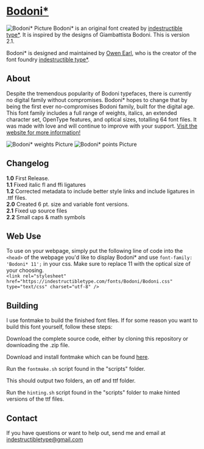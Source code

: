 [Bodoni*](http://indestructibletype.com/Bodoni.html)
========
![Bodoni* Picture](https://indestructibletype.com/assets/BodoniAbout.svg)
Bodoni* is an original font created by [indestructible type*](https://indestructibletype.com/Home.html). It is inspired by
the designs of Giambattista Bodoni. This is version 2.1.

Bodoni* is designed and maintained by [Owen Earl](https://ewonrael.github.io/), who is the creator of the font foundry [indestructible type*](http://indestructible-type.github.io).

About
-----
Despite the tremendous popularity of Bodoni typefaces, there is currently no digital family without compromises.
Bodoni* hopes to change that by being the first ever no-compromises Bodoni family, built for the digital age.
This font family includes a full range of weights, italics, an extended character set, OpenType features, and optical sizes,
totalling 64 font files. It was made with love and will continue to improve with your support.
[Visit the website for more information!](http://indestructibletype.com/Bodoni)

![Bodoni* weights Picture](https://indestructibletype.com/Bodoni/weight.svg)
![Bodoni* points Picture](https://indestructibletype.com/Bodoni/points.svg)

Changelog
---------
<b>1.0</b>
First Release.<br>
<b>1.1</b>
Fixed italic fl and ffi ligatures<br>
<b>1.2</b>
Corrected metadata to include better style links and include ligatures in .ttf files.<br>
<b>2.0</b>
Created 6 pt. size and variable font versions.<br>
<b>2.1</b>
Fixed up source files<br>
<b>2.2</b>
Small caps & math symbols<br>

Web Use
-------
To use on your webpage, simply put the following line of code into the `<head>` of the webpage you'd like to display Bodoni* and use `font-family: 'Bodoni* 11';` in your css. Make sure to replace 11 with the optical size of your choosing.<br>
`<link rel="stylesheet" href="https://indestructibletype.com/fonts/Bodoni/Bodoni.css" type="text/css" charset="utf-8" />`

Building
--------
I use fontmake to build the finished font files. If for some reason you want to build this font yourself, follow these steps:

Download the complete source code, either by cloning this repository or downloading the .zip file.

Download and install fontmake which can be found [here](https://github.com/googlei18n/fontmake).

Run the `fontmake.sh` script found in the "scripts" folder.

This should output two folders, an otf and ttf folder.

Run the `hinting.sh` script found in the "scripts" folder to make hinted versions of the ttf files.

Contact
-------
If you have questions or want to help out, send me and email at indestructibletype@gmail.com

